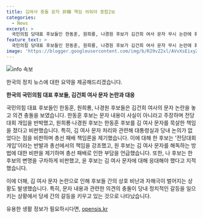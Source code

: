 ```yaml
---
title: 김여사 충돌 문자 非韓 책임 씌워야 종합2보
categories:
  - News
excerpt: >
  국민의힘 당대표 후보들인 한동훈, 원희룡, 나경원 후보가 김건희 여사 문자 무시 논란에 휘말렸다. 한 후보는 문자 내용 반박하며 전당대회 개입 논란에 반발하고, 원후보는 총선 패배 책임론을 제기하며 비판했다. 나 후보와 윤 후보는 각각 한 후보의 변명을 구차하게 비판했고, 자해극이라 비난하는 상황이 펼쳐졌다. 또한 원 후보 캠프가 당원들에게 보낸 메시지를 놓고 한 후보 측이 신고하는 등 대 결사가 고조되고 있다.
feature_text: >
  국민의힘 당대표 후보들인 한동훈, 원희룡, 나경원 후보가 김건희 여사 문자 무시 논란에 휘말렸다. 한 후보는 문자 내용 반박하며 전당대회 개입 논란에 반발하고, 원후보는 총선 패배 책임론을 제기하며 비판했다. 나 후보와 윤 후보는 각각 한 후보의 변명을 구차하게 비판했고, 자해극이라 비난하는 상황이 펼쳐졌다. 또한 원 후보 캠프가 당원들에게 보낸 메시지를 놓고 한 후보 측이 신고하는 등 대 결사가 고조되고 있다.
image: 'https://blogger.googleusercontent.com/img/b/R29vZ2xl/AVvXsEixyZcFfHzMRdzZMjFBmAUKJYCLCGyLL1o632UiGVXcaFdKo_bkvkuCioo0uUKlGfBVcT3P84aROyZIXSBEx3Aw5nCQ3pTgDom1WDC4m8eifvWiAmWEEVb4x6G_l8C0QH225ldMjyaFvpxGEBGNO37VmDTDMHGhJPq73UglMfDca1-0aw/s1600/blogspot.png'
---
```


<p><img src="https://blogger.googleusercontent.com/img/b/R29vZ2xl/AVvXsEixyZcFfHzMRdzZMjFBmAUKJYCLCGyLL1o632UiGVXcaFdKo_bkvkuCioo0uUKlGfBVcT3P84aROyZIXSBEx3Aw5nCQ3pTgDom1WDC4m8eifvWiAmWEEVb4x6G_l8C0QH225ldMjyaFvpxGEBGNO37VmDTDMHGhJPq73UglMfDca1-0aw/s1600/blogspot.png" alt="info 속보" /></p>

<p>한국의 정치 뉴스에 대한 요약을 제공해드리겠습니다.</p>

<p><strong>한국의 국민의힘 대표 후보들, 김건희 여사 문자 논란과 대응</strong></p>

<p>국민의힘 대표 후보들인 한동훈, 원희룡, 나경원 후보들은 김건희 여사의 문자 논란을 놓고 의견 충돌을 보였습니다. 한동훈 후보는 문자 내용이 사실이 아니라고 주장하며 전당대회 개입을 반박했고, 원희룡·나경원 후보는 한동훈 후보를 김 여사 문자를 묵살한 책임을 졌다고 비판했습니다. 특히, 김 여사 문자 처리와 관련해 대통령실과 당내 논의가 없었다는 점을 비판하며 총선 패배 책임론을 제기했습니다. 이에 대해 한 후보는 '전당대회 개입'이라는 반발과 총선에서의 책임을 강조했고, 원 후보는 김 여사 문자를 해독하는 방법에 대한 비판을 제기하며 총선 패배로 인한 부담을 언급했습니다. 또한, 나 후보는 한 후보의 변명을 구차하게 비판했고, 윤 후보는 김 여사 문자에 대해 응대해야 했다고 지적했습니다.</p>

<p>이에 더해, 김 여사 문자 논란으로 인해 후보들 간의 상호 비난과 자해극이 벌어지는 상황도 발생했습니다. 특히, 문자 내용과 관련한 의견의 충돌이 당내 정치적인 갈등을 일으키는 상황에서 당세 간의 갈등을 키우고 있는 것으로 나타났습니다.</p>
유용한 생활 정보가 필요하시다면, <a href="https://opensis.kr" rel="dofollow">opensis.kr</a>


